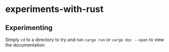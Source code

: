 # experiments-with-rust

## Experimenting
Simply `cd` to a directory to try and run `cargo run` or `cargo doc --open` to view the documentation.
